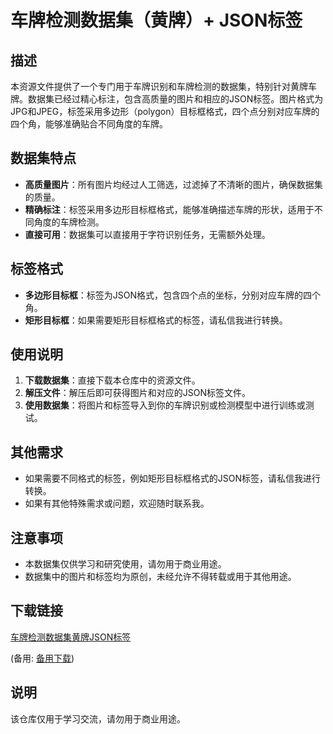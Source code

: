 # 车牌检测数据集（黄牌）+ JSON标签

## 描述

本资源文件提供了一个专门用于车牌识别和车牌检测的数据集，特别针对黄牌车牌。数据集已经过精心标注，包含高质量的图片和相应的JSON标签。图片格式为JPG和JPEG，标签采用多边形（polygon）目标框格式，四个点分别对应车牌的四个角，能够准确贴合不同角度的车牌。

## 数据集特点

- **高质量图片**：所有图片均经过人工筛选，过滤掉了不清晰的图片，确保数据集的质量。
- **精确标注**：标签采用多边形目标框格式，能够准确描述车牌的形状，适用于不同角度的车牌检测。
- **直接可用**：数据集可以直接用于字符识别任务，无需额外处理。

## 标签格式

- **多边形目标框**：标签为JSON格式，包含四个点的坐标，分别对应车牌的四个角。
- **矩形目标框**：如果需要矩形目标框格式的标签，请私信我进行转换。

## 使用说明

1. **下载数据集**：直接下载本仓库中的资源文件。
2. **解压文件**：解压后即可获得图片和对应的JSON标签文件。
3. **使用数据集**：将图片和标签导入到你的车牌识别或检测模型中进行训练或测试。

## 其他需求

- 如果需要不同格式的标签，例如矩形目标框格式的JSON标签，请私信我进行转换。
- 如果有其他特殊需求或问题，欢迎随时联系我。

## 注意事项

- 本数据集仅供学习和研究使用，请勿用于商业用途。
- 数据集中的图片和标签均为原创，未经允许不得转载或用于其他用途。

## 下载链接
[车牌检测数据集黄牌JSON标签](https://pan.quark.cn/s/ceab1e32c40d) 

(备用: [备用下载](https://pan.baidu.com/s/11y8UQgDcwDKGHoxzMXhThg?pwd=1234))

## 说明

该仓库仅用于学习交流，请勿用于商业用途。
